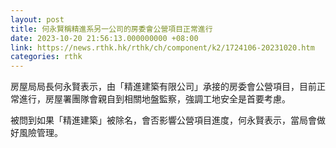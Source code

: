 ```yaml
---
layout: post
title: 何永賢稱精進系另一公司的房委會公營項目正常進行
date: 2023-10-20 21:56:13.000000000 +08:00
link: https://news.rthk.hk/rthk/ch/component/k2/1724106-20231020.htm
categories: rthk
---
```


房屋局局長何永賢表示，由「精進建築有限公司」承接的房委會公營項目，目前正常進行，房屋署團隊會親自到相關地盤監察，強調工地安全是首要考慮。

被問到如果「精進建築」被除名，會否影響公營項目進度，何永賢表示，當局會做好風險管理。
